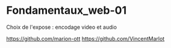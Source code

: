 # Fondamentaux_web-01
Choix de l'expose : encodage video et audio

https://github.com/marion-ott
https://github.com/VincentMarlot
